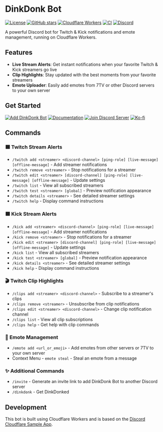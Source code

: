 # DinkDonk Bot
[![License](https://img.shields.io/github/license/svglol/dinkdonkbot)](LICENSE)
[![GitHub stars](https://img.shields.io/github/stars/svglol/dinkdonkbot?style=social)](https://github.com/svglol/dinkdonkbot/stargazers)
[![Cloudflare Workers](https://img.shields.io/badge/Cloudflare-Workers-F68212?logo=cloudflare)](https://workers.cloudflare.com)
[![CI](https://github.com/svglol/dinkdonkbot/actions/workflows/ci.yml/badge.svg)](https://github.com/svglol/dinkdonkbot/actions/workflows/ci.yml)
[![Discord](https://img.shields.io/badge/Join-Discord-5865F2?style=flat&logo=discord&logoColor=white)](https://discord.gg/NuY7Tnrb6F)

A powerful Discord bot for Twitch & Kick notifications and emote management, running on Cloudflare Workers.

## Features
- **Live Stream Alerts**: Get instant notifications when your favorite Twitch & Kick streamers go live
- **Clip Highlights**: Stay updated with the best moments from your favorite streamers
- **Emote Uploader**: Easily add emotes from 7TV or other Discord servers to your own server

## Get Started
[![Add DinkDonk Bot](https://img.shields.io/badge/Add%20to-Discord-5865F2?style=for-the-badge&logo=discord&logoColor=white)](https://discord.com/oauth2/authorize?client_id=1227866873220173824&permissions=8797166895104&scope=applications.commands+bot)
[![Documentation](https://img.shields.io/badge/Read-Documentation-blue?style=for-the-badge&logo=gitbook&logoColor=white)](https://svglol.github.io/dinkdonkbot/)
[![Join Discord Server](https://img.shields.io/badge/Join%20Discord-Server-5865F2?style=for-the-badge&logo=discord&logoColor=white)](https://discord.gg/NuY7Tnrb6F)
[![Ko-fi](https://img.shields.io/badge/Support%20us-fc4c58?style=for-the-badge&logo=ko-fi&logoColor=white)](https://ko-fi.com/svglol)

## Commands

### 🟪 Twitch Stream Alerts
- `/twitch add <streamer> <discord-channel> [ping-role] [live-message] [offline-message]` - Add streamer notifications
- `/twitch remove <streamer>` - Stop notifications for a streamer
- `/twitch edit <streamer> [discord-channel] [ping-role] [live-message] [offline-message]` - Update settings
- `/twitch list` - View all subscribed streamers
- `/twitch test <streamer> [global]` - Preview notification appearance
- `/twitch details <streamer>` - See detailed streamer settings
- `/twitch help` - Display command instructions

### 🟩 Kick Stream Alerts
- `/kick add <streamer> <discord-channel> [ping-role] [live-message] [offline-message]` - Add streamer notifications
- `/kick remove <streamer>` - Stop notifications for a streamer
- `/kick edit <streamer> [discord-channel] [ping-role] [live-message] [offline-message]` - Update settings
- `/kick list` - View all subscribed streamers
- `/kick test <streamer> [global]` - Preview notification appearance
- `/kick details <streamer>` - See detailed streamer settings
- `/kick help` - Display command instructions

### 🎬 Twitch Clip Highlights
- `/clips add <streamer> <discord-channel>` - Subscribe to a streamer's clips
- `/clips remove <streamer>` - Unsubscribe from clip notifications
- `/clips edit <streamer> <discord-channel>` - Change clip notification channel
- `/clips list` - View all clip subscriptions
- `/clips help` - Get help with clip commands

### 🥳 Emote Management
- `/emote add <url_or_emoji>` - Add emotes from other servers or 7TV to your own server
- Context Menu - `emote steal` - Steal an emote from a message

### ✨ Additional Commands
- `/invite` - Generate an invite link to add DinkDonk Bot to another Discord server
- `/dinkdonk` - Get DinkDonked

## Development
This bot is built using Cloudflare Workers and is based on the [Discord Cloudflare Sample App](https://github.com/discord/cloudflare-sample-app).
